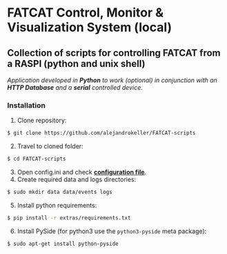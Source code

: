# FATCAT Control, Monitor & Visualization System (local)
## Collection of scripts for controlling FATCAT from a RASPI (python and unix shell)
*Application developed in **Python** to work (optional) in conjunction with an **HTTP Database** and a **serial** controlled device.*

### **Installation**
1. Clone repository:
```bash
$ git clone https://github.com/alejandrokeller/FATCAT-scripts
```
2. Travel to cloned folder:
```bash
$ cd FATCAT-scripts
```
3. Open config.ini and check **[configuration file](#configuration-file)**.
4. Create required data and logs directories:
```bash
$ sudo mkdir data data/events logs
```
5. Install python requirements:
```bash
$ pip install -r extras/requirements.txt
```
6. Install PySide (for python3 use the `python3-pyside` meta package):
```bash
$ sudo apt-get install python-pyside
```

